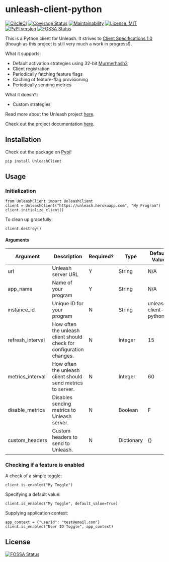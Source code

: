 # unleash-client-python

[![CircleCI](https://circleci.com/gh/ivanklee86/unleash-client-python.svg?style=svg)](https://circleci.com/gh/ivanklee86/unleash-client-python) [![Coverage Status](https://coveralls.io/repos/github/ivanklee86/unleash-client-python/badge.svg?branch=il%2FI-8_releaseprep)](https://coveralls.io/github/ivanklee86/unleash-client-python?branch=il%2FI-8_releaseprep) [![Maintainability](https://api.codeclimate.com/v1/badges/68f61648a29051aa6c36/maintainability)](https://codeclimate.com/github/ivanklee86/unleash-client-python/maintainability) [![License: MIT](https://img.shields.io/badge/License-MIT-yellow.svg)](https://opensource.org/licenses/MIT) [![PyPI version](https://badge.fury.io/py/UnleashClient.svg)](https://badge.fury.io/py/UnleashClient)
[![FOSSA Status](https://app.fossa.io/api/projects/git%2Bgithub.com%2Fivanklee86%2Funleash-client-python.svg?type=shield)](https://app.fossa.io/projects/git%2Bgithub.com%2Fivanklee86%2Funleash-client-python?ref=badge_shield)


This is a Python client for Unleash.  It strives to [Client Specifications 1.0](https://github.com/Unleash/unleash/blob/master/docs/client-specification.md) (though as this project is still very much a work in progress!).

What it supports:
* Default activation strategies using 32-bit [Murmerhash3](https://en.wikipedia.org/wiki/MurmurHash)
* Client registration
* Periodically fetching feature flags
* Caching of feature-flag provisioning
* Periodically sending metrics

What it doesn't:
* Custom strategies

Read more about the Unleash project [here](https://github.com/unleash/unleash).

Check out the project documentation [here](https://ivanklee86.github.io/unleash-client-python/).

## Installation

Check out the package on [Pypi](https://pypi.org/project/UnleashClient/)!

```
pip install UnleashClient
```

## Usage

### Initialization

```
from UnleashClient import UnleashClient
client = UnleashClient("https://unleash.herokuapp.com", "My Program")
client.initialize_client()
```

To clean up gracefully:
```
client.destroy()
```

#### Arguments
Argument | Description | Required? |  Type |  Default Value|
---------|-------------|-----------|-------|---------------|
url      | Unleash server URL | Y | String | N/A |
app_name | Name of your program | Y | String | N/A |
instance_id | Unique ID for your program | N | String | unleash-client-python | 
refresh_interval | How often the unleash client should check for configuration changes. | N | Integer |  15 |
metrics_interval | How often the unleash client should send metrics to server. | N | Integer | 60 |
disable_metrics | Disables sending metrics to Unleash server. | N | Boolean | F |
custom_headers | Custom headers to send to Unleash. | N | Dictionary | {}

### Checking if a feature is enabled

A check of a simple toggle:
```
client.is_enabled("My Toggle")
```

Specifying a default value:
```
client.is_enabled("My Toggle", default_value=True)
```

Supplying application context:
```
app_context = {"userId": "test@email.com"}
client.is_enabled("User ID Toggle", app_context)
```


## License
[![FOSSA Status](https://app.fossa.io/api/projects/git%2Bgithub.com%2Fivanklee86%2Funleash-client-python.svg?type=large)](https://app.fossa.io/projects/git%2Bgithub.com%2Fivanklee86%2Funleash-client-python?ref=badge_large)
